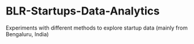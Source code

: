 # BLR-Startups-Data-Analytics
Experiments with different methods to explore startup data (mainly from Bengaluru, India)
